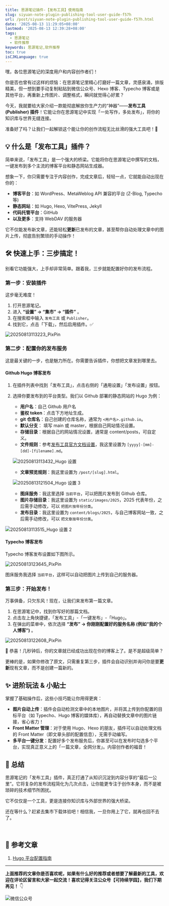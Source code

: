 ```yaml
---
title: 思源笔记插件-【发布工具】使用指南
slug: siyuan-note-plugin-publishing-tool-user-guide-f57h
url: /post/siyuan-note-plugin-publishing-tool-user-guide-f57h.html
date: '2025-08-13 11:29:05+08:00'
lastmod: '2025-08-13 12:39:28+08:00'
tags:
  - 思源笔记
  - 软件推荐
keywords: 思源笔记,软件推荐
toc: true
isCJKLanguage: true
---
```






嘿，各位思源笔记的深度用户和内容创作者们！

你是否也曾有过这样的烦恼：在思源笔记里精心打磨好一篇文章，灵感泉涌，排版精美，但一想到要手动复制粘贴到微信公众号、Hexo 博客、Typecho 博客或是其他平台，再重新上传图片、调整格式，瞬间就觉得心好累？

今天，我就要给大家介绍一款能彻底解放你生产力的“神器”——**发布工具 (Publisher) 插件**！它能让你在思源笔记中实现「一处写作，多处发布」，将你的知识库与世界无缝连接。

准备好了吗？让我们一起解锁这个能让你的创作流程无比丝滑的强大工具吧！🚀

## 💡 什么是「发布工具」插件？

简单来说，「发布工具」是一个强大的桥梁。它能将你在思源笔记中撰写的文档，一键发布到多个主流的博客平台和静态网站生成器。

想象一下，你只需要专注于内容创作，完成文章后，轻轻一点，它就能自动出现在你的：

- **博客平台**：如 WordPress、MetaWeblog API 兼容的平台 (Z-Blog, Typecho 等)
- **静态网站**：如 Hugo, Hexo, VitePress, Jekyll
- **代码托管平台**：GitHub
- **以及更多**：支持 WebDAV 的服务器

它不仅能发布新文章，还能轻松**更新**已发布的文章，甚至帮你自动处理文章中的图片上传，彻底告别繁琐的手动操作！

## 🛠️ 快速上手：三步搞定！

别看它功能强大，上手却非常简单。跟着我，三步就能配置好你的发布流程。

### **第一步：安装插件**

这步毫无难度！

1. 打开思源笔记。
2. 进入  **“设置” -&gt; “集市” -&gt; “插件”** 。
3. 在搜索框中输入 `发布工具` 或 `Publisher`。
4. 找到它，点击「下载」，然后启用插件。✅

![20250813113223_PixPin](https://img.sdgarden.top/blog/2025/08/20250813113223_PixPin-20250813113226-u9iwqfw.jpg)​

### **第二步：配置你的发布服务**

这是最关键的一步，也是魅力所在。你需要告诉插件，你想把文章发到哪里去。

#### Github Hugo 博客发布

1. 在插件列表中找到「发布工具」，点击右侧的「通用设置」「发布设置」按钮。
2. 选择你要发布到的平台类型。我们以 Github 部署的静态网站的 Hugo 为例：

    - **用户名**：自己 Github 用户名
    - **鉴权 token**：点击下方地址生成。
    - **git 仓库名**：自己创建的仓库名称，通常为 `<用户名>.github.io`。
    - **默认分支**： 填写 main 或 master，根据自己网站情况设置。
    - **存储目录**：根据自己的网站情况设置，通常是 content/posts，可自定义。
    - **文件规则**：参考[发布工具官方文档设置](https://siyuan.wiki/s/20230908182946-itm4luf)，我这里设置为 `[yyyy]-[mm]-[dd]-[filename].md`。

    ![20250813113432_Hugo 设置](https://img.sdgarden.top/blog/2025/08/20250813113432_Hugo设置-20250813113618-eyn8c0j.webp)​

    - **文章预览规则**：我这里设置为 `/post/[slug].html`。

    ![20250813121504_Hugo 设置 3](https://img.sdgarden.top/blog/2025/08/20250813121504_Hugo设置3-20250813121547-l20zivb.webp)​

    - **图床服务**：我这里选择 `当前平台`，可以把图片发布到 Github 仓库。
    - **图片存储目录**：我这里设置为 `static/images/2025`，2025 代表年份，之后需手动修改，可以 `把图片按年份分类`。
    - **发布目录**：我这里设置为 `content/blogs/2025`，与自己博客网站一致，之后需手动修改，可以 `把文章按年份分类`。

![20250813113515_Hugo 设置 2](https://img.sdgarden.top/blog/2025/08/20250813113515_Hugo设置2-20250813113626-uuccfyg.webp)​

#### Typecho 博客发布

Typecho 博客发布设置如下图所示。

![20250813123645_PixPin](https://img.sdgarden.top/blog/2025/08/20250813123645_PixPin-20250813123700-u46vkv0.webp)

图床服务我选择 `当前平台`，这样可以自动把图片上传到自己的服务器。

### **第三步：开始发布！**

万事俱备，只欠东风！现在，让我们来发布第一篇文章。

1. 在思源笔记中，找到你写好的那篇文档。
2. 点击左上角快捷键，「发布工具」-「一键发布」-「Hugo」。
3. 在弹出的菜单中，依次选择  **“发布” -&gt; 你刚刚配置好的服务名称 (例如“我的个人博客”)** 。

![20250813122608_PixPin](https://img.sdgarden.top/blog/2025/08/20250813122608_PixPin-20250813122634-qd87vdd.webp)​

🎉 恭喜！几秒钟后，你的文章就已经成功出现在你的博客上了。是不是超级简单？

更棒的是，如果你修改了原文，只需重复第三步，插件会自动识别并询问你是要**更新**现有文章，而不是创建一篇新的。

## ✨ 进阶玩法 & 小贴士

掌握了基础操作后，这些小技巧能让你用得更爽：

- **图片自动上传**：插件会自动检测文章中的本地图片，并将其上传到你配置的目标平台（如 Typecho、Hugo 博客的媒体库），再自动替换文章中的图片链接，省心省力！
- **Front Matter 管理**：对于使用 Hugo、Hexo 的朋友，插件可以自动处理文档的 Front Matter（即文章头部的配置信息），无需手动编写。
- **多平台一键分发**：配置好多个发布服务后，你甚至可以在发布时勾选多个平台，实现真正意义上的「一篇文章，全网分发」。内容创作者的福音！

## 🧾 总结

思源笔记的「发布工具」插件，真正打通了从知识沉淀到内容分享的“最后一公里”。它将复杂的发布流程简化为几次点击，让你能更专注于创作本身，而不是被琐碎的技术细节所困扰。

它不仅仅是一个工具，更是连接你知识库与外部世界的强大桥梁。

还在等什么？赶紧去集市下载体验吧！相信我，一旦你用上了它，就再也回不去了。

‍

## 📖 参考文章

1. [Hugo 平台配置指南](https://siyuan.wiki/s/20230908182946-itm4luf)

---

**上面推荐的文章你是否喜欢呢，如果有什么好的推荐或者想要了解最新的工具，欢迎在评论区留言和大家一起交流！喜欢记得关注公众号【可持续学园】，我们下期再见！**  👇

![微信公众号](https://img.sdgarden.top/blog/2025/08/微信公众号-20250813124220-913xdfk.webp)​

‍
